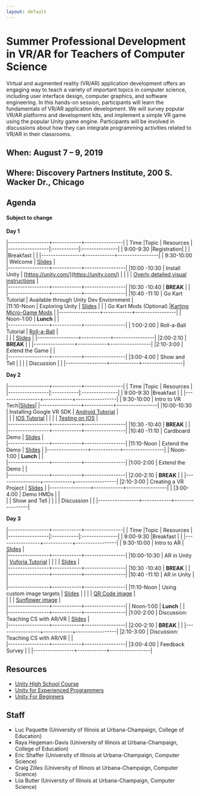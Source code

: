 ```yaml
---
layout: default
---
```

# Summer Professional Development in VR/AR for Teachers of Computer Science

Virtual and augmented reality (VR/AR) application development offers an engaging way to teach a variety of important topics in computer science, including user interface design, computer graphics, and software engineering. In this hands-on session, participants will learn the fundamentals of VR/AR application development. We will survey popular VR/AR platforms and development kits, and implement a simple VR game using the popular Unity game engine. Participants will be involved in discussions about how they can integrate programming activities related to VR/AR in their classrooms.

## When: August 7 – 9, 2019

## Where: Discovery Partners Institute, 200 S. Wacker Dr., Chicago

## Agenda
#### Subject to change ####
**Day 1**

|-----------------+------------+----------------|
| Time            |Topic       |      Resources |
|-----------------|:-----------|:---------------|
| 9:00-9:30       |Registration|     | 
|      |Breakfast       |     | 
|-----------------+------------+-----------------|
| 9:30-10:00     | Welcome           | [Slides](https://github.com/SchoolOfGames/SchoolOfGames.github.io/raw/master/Welcome.pptx)                |                            
|-----------------+------------+-----------------|
|10:00 -10:30     | Install Unity |  [https://unity.com/](https://unity.com/)            |
|                 |               |  [Overly detailed visual instructions](/assets/unity_install.pdf)            |      
|-----------------+------------+-----------------|
|10:30 -10:40     |  **BREAK**    |     |
|-----------------+------------+-----------------|
|10:40 -11:10    | Go Kart Tutorial        | Available through Unity Dev Enviornment |  
|11:10-Noon       | Exploring Unity | [Slides](https://github.com/SchoolOfGames/SchoolOfGames.github.io/raw/master/Exploring%20Unity.pptx)     |
|                | Go Kart Mods (Optional) |[Karting Micro-Game Mods](https://learn.unity.com/project/karting-template?courseId=5c59cf22edbc2a001f59aa5d)                         |
|-----------------+------------+-----------------|
| Noon-1:00     | **Lunch**       |              |  
|-----------------+------------+-----------------|
| 1:00-2:00     | Roll-a-Ball Tutorial            | [Roll-a-Ball](https://learn.unity.com/project/roll-a-ball-tutorial) |   
|               |                                 | [Slides](https://github.com/SchoolOfGames/SchoolOfGames.github.io/raw/master/Roll-A-Ball.pptx)  |
|-----------------+------------+-----------------|
|2:00-2:10    |  **BREAK**    |     |
|-----------------+------------+-----------------|
|2:10-3:00    |  Extend the Game    |             |                
|-----------------+------------+-----------------|
|3:00-4:00      | Show and Tell |              |
|               | Discussion    |              |
|-----------------+------------+-----------------|

**Day 2**

|-----------------+------------+----------------|
| Time            |Topic       |      Resources |
|-----------------|:-----------|:---------------|
| 9:00-9:30       |Breakfast       |     | 
|-----------------+------------+-----------------| 
| 9:30-10:00     | Intro to VR Tech|[Slides](https://github.com/SchoolOfGames/SchoolOfGames.github.io/raw/master/VRIntro.pptx)|
|-----------------+------------+-----------------|
|10:00-10:30     |  Installing Google VR SDK     | [Android Tutorial](https://developers.google.com/vr/develop/unity/get-started-android)                |  
|                 |                              | [IOS Tutorial](https://developers.google.com/vr/develop/unity/get-started-ios)                |
|                 |                              | [Testing on IOS](https://www.twilio.com/blog/2018/07/how-to-test-your-ios-application-on-a-real-device.html)                |                                       
|-----------------+------------+-----------------|
|10:30 -10:40     |  **BREAK**    |     |
|-----------------+------------+-----------------|
|10:40 -11:10    |  Cardboard Demo   | [Slides](https://github.com/SchoolOfGames/SchoolOfGames.github.io/raw/master/Exploring%20VR.pptx)                 |                
|-----------------+------------+-----------------|
|11:10-Noon       | Extend the Demo | [Slides](https://github.com/SchoolOfGames/SchoolOfGames.github.io/raw/master/assets/Extending%20VR%20Demo.pptx)             |
|-----------------+------------+-----------------|
| Noon-1:00     | **Lunch**        |                 |                             
|-----------------+------------+-----------------|
|1:00-2:00    |  Extend the Demo  |          |  
|-----------------+------------+-----------------|
|2:00-2:10    |  **BREAK**    |     |
|-----------------+------------+-----------------|
|2:10-3:00   | Creating a VR Project     | [Slides](https://github.com/SchoolOfGames/SchoolOfGames.github.io/raw/master/Creating%20a%20VR%20project.pptx)    |
|-----------------+------------+-----------------|
|
|3:00-4:00   | Demo HMDs    |                |                
|               | Show and Tell |              |
|               | Discussion    |              |
|-----------------+------------+-----------------|

**Day 3**

|-----------------+------------+----------------|
| Time            |Topic       |      Resources |
|-----------------|:-----------|:---------------|
| 9:00-9:30       |Breakfast       |     | 
|-----------------+------------+-----------------|
| 9:30-10:00     | Intro to AR  |   [Slides](https://github.com/SchoolOfGames/SchoolOfGames.github.io/raw/master/assets/ARIntro.pptx)              |                            
|-----------------+------------+-----------------|
|10:00-10:30     | AR in Unity  |  [Vuforia Tutorial](https://library.vuforia.com/articles/Training/getting-started-with-vuforia-in-unity.html)               |
|                 |             | [Slides](https://github.com/SchoolOfGames/SchoolOfGames.github.io/raw/master/Introduction%20to%20Vuforia.pptx)                |  
|-----------------+------------+-----------------|
|10:30 -10:40     |  **BREAK**    |     |
|-----------------+------------+-----------------|
|10:40 -11:10    |  AR in Unity   |                 |                
|-----------------+------------+-----------------|
|11:10-Noon       | Using custom image targets | [Slides](https://github.com/SchoolOfGames/SchoolOfGames.github.io/raw/master/Vuforia%20-%20custom%20image%20targets.pptx)             |
|                 |             | [QR Code image](https://github.com/SchoolOfGames/SchoolOfGames.github.io/raw/master/QR-Code.jpg)                |  
|                 |             | [Sunflower image](https://github.com/SchoolOfGames/SchoolOfGames.github.io/raw/master/Sunflower.jpg)                |  
|-----------------+------------+-----------------|
| Noon-1:00     | **Lunch**        |                 |                             
|-----------------+------------+-----------------|
|1:00-2:00    |  Discussion: Teaching CS with AR/VR  |  [Slides](https://github.com/SchoolOfGames/SchoolOfGames.github.io/raw/master/Teaching%20and%20VR-AR.pptx)        |  
|-----------------+------------+-----------------|
|2:00-2:10    |  **BREAK**    |     |
|-----------------+------------+-----------------|
|2:10-3:00    |  Discussion: Teaching CS with AR/VR    |                 |                
|-----------------+------------+-----------------|
|3:00-4:00      | Feedback Survey    |              |
|-----------------+------------+-----------------|

## Resources
+ [Unity High School Course](https://learn.unity.com/course/create-with-code)
+ [Unity for Experienced  Programmers](https://unity3d.com/programming-in-unity)              
+ [Unity For Beginners](https://learn.unity.com/tutorial/coding-in-unity-for-the-absolute-beginner#)

## Staff

+ Luc Paquette (University of Illinois at Urbana-Champaign, College of Education)
+ Raya Hegeman-Davis (University of Illinois at Urbana-Champaign, College of Education)
+ Eric Shaffer (University of Illinois at Urbana-Champaign, Computer Science)
+ Craig Zilles (University of Illinois at Urbana-Champaign, Computer Science)
+ Liia Butler (University of Illinois at Urbana-Champaign, Computer Science)
